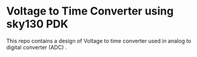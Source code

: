 # Voltage to Time Converter using sky130 PDK

This repo contains a design of Voltage to time converter used in analog to digital converter (ADC) .
